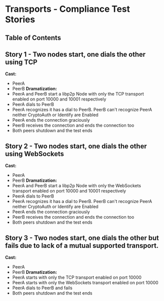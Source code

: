 # Transports - Compliance Test Stories

## Table of Contents

## Story 1 - Two nodes start, one dials the other using TCP

**Cast:**
  - PeerA
  - PeerB
**Dramatization:**
  - PeerA and PeerB start a libp2p Node with only the TCP transport enabled on port 10000 and 10001 respectively
  - PeerA dials to PeerB
  - PeerA recognizes it has a dial to PeerB. PeerB can't recognize PeerA neither CryptoAuth or Identify are Enabled
  - PeerA ends the connection graciously
  - PeerB receives the connection and ends the connection too
  - Both peers shutdown and the test ends

## Story 2 - Two nodes start, one dials the other using WebSockets

**Cast:**
  - PeerA
  - PeerB
**Dramatization:**
  - PeerA and PeerB start a libp2p Node with only the WebSockets transport enabled on port 10000 and 10001 respectively
  - PeerA dials to PeerB
  - PeerA recognizes it has a dial to PeerB. PeerB can't recognize PeerA neither CryptoAuth or Identify are Enabled
  - PeerA ends the connection graciously
  - PeerB receives the connection and ends the connection too
  - Both peers shutdown and the test ends

## Story 3 - Two nodes start, one dials the other but fails due to lack of a mutual supported transport.

**Cast:**
  - PeerA
  - PeerB
**Dramatization:**
  - PeerA starts with only the TCP transport enabled on port 10000
  - PeerA starts with only the WebSockets transport enabled on port 10000
  - PeerA dials to PeerB and fails
  - Both peers shutdown and the test ends

